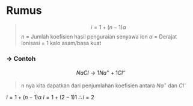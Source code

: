 # Rumus
> $$i = 1 + (n-1) \alpha $$
> $n$ = Jumlah koefisien hasil penguraian senyawa ion
> $\alpha$ = Derajat Ionisasi = 1 kalo asam/basa kuat 

### -> Contoh
$$NaCl \rightarrow 1Na^{+}+ 1Cl^{-}$$

> n nya kita dapatkan dari penjumlahan koefisien antara $Na^{+}$ dan $Cl^{-}$

$i = 1 + (n-1)\alpha$ 
$i = 1 + (2-1)1$
$\therefore i = 2$ 

